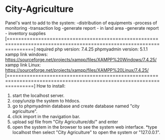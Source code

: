 # City-Agriculture
Panel's want to add to the system:
-distribution of equipments
-process of monitoring
-transaction log
-generate report - in land area
-generate report - inventory supplies
[=====================================================================================================================]
required php version: 7.4.25
phpmyadmin version: 5.1.1
xampp link windows: https://sourceforge.net/projects/xampp/files/XAMPP%20Windows/7.4.25/
xampp link Linux: https://sourceforge.net/projects/xampp/files/XAMPP%20Linux/7.4.25/
[=====================================================================================================================]
How to install:
1. start the localhost server.
2. copy/unzip the system to htdocs.
3. go to phpmyadmin database and create database named "city agriculture".
4. click import in the navigation bar.
5. upload sql file from "City Agriculture/db/" and enter
6. open the system in the browser to see the system web interface.
*type localhost then select "City Agriculture" to open the system or "127.0.0.1".
